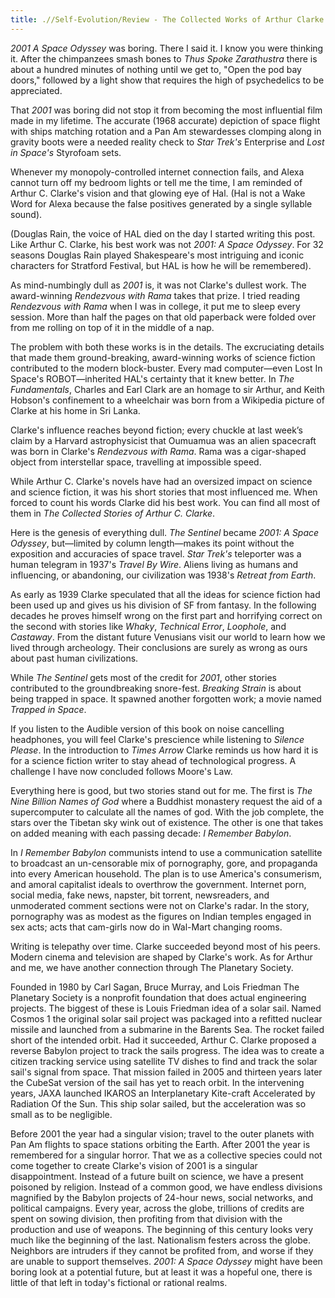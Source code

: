 ```yaml
---
title: .//Self-Evolution/Review - The Collected Works of Arthur Clarke
---
```


*2001 A Space Odyssey* was boring. There I said it. I know you were thinking it. After the chimpanzees smash bones to *Thus Spoke Zarathustra* there is about a hundred minutes of nothing until we get to, "Open the pod bay doors," followed by a light show that requires the high of psychedelics to be appreciated.

That *2001* was boring did not stop it from becoming the most influential film made in my lifetime. The accurate (1968 accurate) depiction of space flight with ships matching rotation and a Pan Am stewardesses clomping along in gravity boots were a needed reality check to *Star Trek's* Enterprise and *Lost in Space's* Styrofoam sets.

Whenever my monopoly-controlled internet connection fails, and Alexa cannot turn off my bedroom lights or tell me the time, I am reminded of Arthur C. Clarke's vision and that glowing eye of Hal. (Hal is not a Wake Word for Alexa because the false positives generated by a single syllable sound).

(Douglas Rain, the voice of HAL died on the day I started writing this post. Like Arthur C. Clarke, his best work was not *2001: A Space Odyssey*. For 32 seasons Douglas Rain played Shakespeare's most intriguing and iconic characters for Stratford Festival, but HAL is how he will be remembered).

As mind-numbingly dull as *2001* is, it was not Clarke's dullest work. The award-winning *Rendezvous with Rama* takes that prize. I tried reading *Rendezvous with Rama* when I was in college, it put me to sleep every session. More than half the pages on that old paperback were folded over from me rolling on top of it in the middle of a nap.

The problem with both these works is in the details. The excruciating details that made them ground-breaking, award-winning works of science fiction contributed to the modern block-buster. Every mad computer—even Lost In Space's ROBOT—inherited HAL's certainty that it knew better. In *The Fundamentals*, Charles and Earl Clark are an homage to sir Arthur, and Keith Hobson's confinement to a wheelchair was born from a Wikipedia picture of Clarke at his home in Sri Lanka.

Clarke's influence reaches beyond fiction; every chuckle at last week’s claim by a Harvard astrophysicist that Oumuamua was an alien spacecraft was born in Clarke's *Rendezvous with Rama*. Rama was a cigar-shaped object from interstellar space, travelling at impossible speed.

While Arthur C. Clarke's novels have had an oversized impact on science and science fiction, it was his short stories that most influenced me. When forced to count his words Clarke did his best work. You can find all most of them in *The Collected Stories of Arthur C. Clarke*.

Here is the genesis of everything dull. *The Sentinel* became *2001: A Space Odyssey*, but—limited by column length—makes its point without the exposition and accuracies of space travel. *Star Trek's* teleporter was a human telegram in 1937's *Travel By Wire*. Aliens living as humans and influencing, or abandoning, our civilization was 1938's *Retreat from Earth*.

As early as 1939 Clarke speculated that all the ideas for science fiction had been used up and gives us his division of SF from fantasy. In the following decades he proves himself wrong on the first part and horrifying correct on the second with stories like *Whaky*, *Technical Error*, *Loophole*, and *Castaway*. From the distant future Venusians visit our world to learn how we lived through archeology. Their conclusions are surely as wrong as ours about past human civilizations.

While *The Sentinel* gets most of the credit for *2001*, other stories contributed to the groundbreaking snore-fest. *Breaking Strain* is about being trapped in space. It spawned another forgotten work; a movie named *Trapped in Space*.

If you listen to the Audible version of this book on noise cancelling headphones, you will feel Clarke's prescience while listening to *Silence Please*. In the introduction to *Times Arrow* Clarke reminds us how hard it is for a science fiction writer to stay ahead of technological progress. A challenge I have now concluded follows Moore's Law.

Everything here is good, but two stories stand out for me. The first is *The Nine Billion Names of God* where a Buddhist monastery request the aid of a supercomputer to calculate all the names of god. With the job complete, the stars over the Tibetan sky wink out of existence. The other is one that takes on added meaning with each passing decade: *I Remember Babylon*.

In *I Remember Babylon* communists intend to use a communication satellite to broadcast an un-censorable mix of pornography, gore, and propaganda into every American household. The plan is to use America's consumerism, and amoral capitalist ideals to overthrow the government. Internet porn, social media, fake news, napster, bit torrent, newsreaders, and unmoderated comment sections were not on Clarke's radar. In the story, pornography was as modest as the figures on Indian temples engaged in sex acts; acts that cam-girls now do in Wal-Mart changing rooms.

Writing is telepathy over time. Clarke succeeded beyond most of his peers. Modern cinema and television are shaped by Clarke's work. As for Arthur and me, we have another connection through The Planetary Society.

Founded in 1980 by Carl Sagan, Bruce Murray, and Lois Friedman The Planetary Society is a nonprofit foundation that does actual engineering projects. The biggest of these is Louis Friedman idea of a solar sail. Named Cosmos 1 the original solar sail project was packaged into a refitted nuclear missile and launched from a submarine in the Barents Sea. The rocket failed short of the intended orbit. Had it succeeded, Arthur C. Clarke proposed a reverse Babylon project to track the sails progress. The idea was to create a citizen tracking service using satellite TV dishes to find and track the solar sail's signal from space. That mission failed in 2005 and thirteen years later the CubeSat version of the sail has yet to reach orbit. In the intervening years, JAXA launched IKAROS an Interplanetary Kite-craft Accelerated by Radiation Of the Sun. This ship solar sailed, but the acceleration was so small as to be negligible.

Before 2001 the year had a singular vision; travel to the outer planets with Pan Am flights to space stations orbiting the Earth. After 2001 the year is remembered for a singular horror. That we as a collective species could not come together to create Clarke's vision of 2001 is a singular disappointment. Instead of a future built on science, we have a present poisoned by religion. Instead of a common good, we have endless divisions magnified by the Babylon projects of 24-hour news, social networks, and political campaigns. Every year, across the globe, trillions of credits are spent on sowing division, then profiting from that division with the production and use of weapons. The beginning of this century looks very much like the beginning of the last. Nationalism festers across the globe. Neighbors are intruders if they cannot be profited from, and worse if they are unable to support themselves. *2001: A Space Odyssey* might have been boring look at a potential future, but at least it was a hopeful one, there is little of that left in today's fictional or rational realms.
